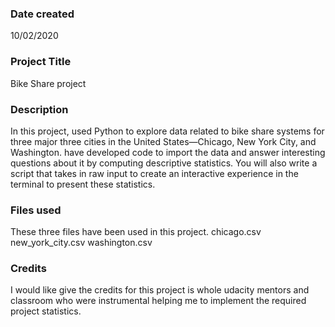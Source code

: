 ### Date created
10/02/2020

### Project Title
Bike Share project

### Description
In this project, used Python to explore data related to bike share systems for three major three cities in the United States—Chicago, New York City, and Washington. have developed  code to import the data and answer interesting questions about it by computing descriptive statistics. You will also write a script that takes in raw input to create an interactive experience in the terminal to present these statistics.

### Files used
These three files have been used in this project.
chicago.csv
new_york_city.csv
washington.csv

### Credits
I would like give the credits for this project is whole udacity mentors and classroom who were instrumental helping me to implement the required project statistics.
